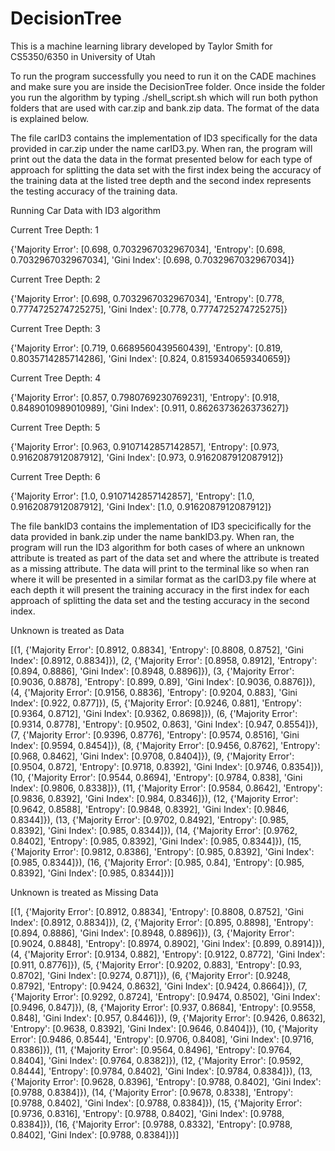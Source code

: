 # DecisionTree

This is a machine learning library developed by Taylor Smith for
CS5350/6350 in University of Utah

To run the program successfully you need to run it on the CADE machines and make sure you are inside the DecisionTree folder. Once inside the folder you run the algorithm by typing ./shell_script.sh which will run both python folders that are used with car.zip and bank.zip data. The format of the data is explained below. 

The file carID3 contains the implementation of ID3 specifically for the data provided in car.zip under the name carID3.py. When ran, the program will print out the data the data in the format presented below for each type of approach for splitting the data set with the first index being the accuracy of the training data at the listed tree depth and the second index represents the testing accuracy of the training data. 

Running Car Data with ID3 algorithm

Current Tree Depth: 1

{'Majority Error': [0.698, 0.7032967032967034], 'Entropy': [0.698, 0.7032967032967034], 'Gini Index': [0.698, 0.7032967032967034]}

Current Tree Depth: 2

{'Majority Error': [0.698, 0.7032967032967034], 'Entropy': [0.778, 0.7774725274725275], 'Gini Index': [0.778, 0.7774725274725275]}

Current Tree Depth: 3

{'Majority Error': [0.719, 0.6689560439560439], 'Entropy': [0.819, 0.8035714285714286], 'Gini Index': [0.824, 0.8159340659340659]}

Current Tree Depth: 4

{'Majority Error': [0.857, 0.7980769230769231], 'Entropy': [0.918, 0.8489010989010989], 'Gini Index': [0.911, 0.8626373626373627]}

Current Tree Depth: 5

{'Majority Error': [0.963, 0.9107142857142857], 'Entropy': [0.973, 0.9162087912087912], 'Gini Index': [0.973, 0.9162087912087912]}

Current Tree Depth: 6

{'Majority Error': [1.0, 0.9107142857142857], 'Entropy': [1.0, 0.9162087912087912], 'Gini Index': [1.0, 0.9162087912087912]}


The file bankID3 contains the implementation of ID3 specicifically for the data provided in bank.zip under the name bankID3.py. When ran, the program will run the ID3 algorithm for both cases of where an unknown attribute is treated as part of the data set and where the attribute is treated as a missing attribute. The data will print to the terminal like so when ran where it will be presented in a similar format as the carID3.py file where at each depth it will present the training accuracy in the first index for each approach of splitting the data set and the testing accuracy in the second index. 

Unknown is treated as Data

[(1, {'Majority Error': [0.8912, 0.8834], 'Entropy': [0.8808, 0.8752], 'Gini Index': [0.8912, 0.8834]}), (2, {'Majority Error': [0.8958, 0.8912], 'Entropy': [0.894, 0.8886], 'Gini Index': [0.8948, 0.8896]}), (3, {'Majority Error': [0.9036, 0.8878], 'Entropy': [0.899, 0.89], 'Gini Index': [0.9036, 0.8876]}), (4, {'Majority Error': [0.9156, 0.8836], 'Entropy': [0.9204, 0.883], 'Gini Index': [0.922, 0.877]}), (5, {'Majority Error': [0.9246, 0.881], 'Entropy': [0.9364, 0.8712], 'Gini Index': [0.9362, 0.8698]}), (6, {'Majority Error': [0.9314, 0.8778], 'Entropy': [0.9502, 0.863], 'Gini Index': [0.947, 0.8554]}), (7, {'Majority Error': [0.9396, 0.8776], 'Entropy': [0.9574, 0.8516], 'Gini Index': [0.9594, 0.8454]}), (8, {'Majority Error': [0.9456, 0.8762], 'Entropy': [0.968, 0.8462], 'Gini Index': [0.9708, 0.8404]}), (9, {'Majority Error': [0.9504, 0.872], 'Entropy': [0.9718, 0.8392], 'Gini Index': [0.9746, 0.8354]}), (10, {'Majority Error': [0.9544, 0.8694], 'Entropy': [0.9784, 0.838], 'Gini Index': [0.9806, 0.8338]}), (11, {'Majority Error': [0.9584, 0.8642], 'Entropy': [0.9836, 0.8392], 'Gini Index': [0.984, 0.8346]}), (12, {'Majority Error': [0.9642, 0.8588], 'Entropy': [0.9848, 0.8392], 'Gini Index': [0.9846, 0.8344]}), (13, {'Majority Error': [0.9702, 0.8492], 'Entropy': [0.985, 0.8392], 'Gini Index': [0.985, 0.8344]}), (14, {'Majority Error': [0.9762, 0.8402], 'Entropy': [0.985, 0.8392], 'Gini Index': [0.985, 0.8344]}), (15, {'Majority Error': [0.9812, 0.8386], 'Entropy': [0.985, 0.8392], 'Gini Index': [0.985, 0.8344]}), (16, {'Majority Error': [0.985, 0.84], 'Entropy': [0.985, 0.8392], 'Gini Index': [0.985, 0.8344]})]

Unknown is treated as Missing Data

[(1, {'Majority Error': [0.8912, 0.8834], 'Entropy': [0.8808, 0.8752], 'Gini Index': [0.8912, 0.8834]}), (2, {'Majority Error': [0.895, 0.8898], 'Entropy': [0.894, 0.8886], 'Gini Index': [0.8948, 0.8896]}), (3, {'Majority Error': [0.9024, 0.8848], 'Entropy': [0.8974, 0.8902], 'Gini Index': [0.899, 0.8914]}), (4, {'Majority Error': [0.9134, 0.882], 'Entropy': [0.9122, 0.8772], 'Gini Index': [0.911, 0.8776]}), (5, {'Majority Error': [0.9202, 0.883], 'Entropy': [0.93, 0.8702], 'Gini Index': [0.9274, 0.871]}), (6, {'Majority Error': [0.9248, 0.8792], 'Entropy': [0.9424, 0.8632], 'Gini Index': [0.9424, 0.8664]}), (7, {'Majority Error': [0.9292, 0.8724], 'Entropy': [0.9474, 0.8502], 'Gini Index': [0.9496, 0.847]}), (8, {'Majority Error': [0.937, 0.8684], 'Entropy': [0.9558, 0.848], 'Gini Index': [0.957, 0.8446]}), (9, {'Majority Error': [0.9426, 0.8632], 'Entropy': [0.9638, 0.8392], 'Gini Index': [0.9646, 0.8404]}), (10, {'Majority Error': [0.9486, 0.8544], 'Entropy': [0.9706, 0.8408], 'Gini Index': [0.9716, 0.8386]}), (11, {'Majority Error': [0.9564, 0.8496], 'Entropy': [0.9764, 0.8404], 'Gini Index': [0.9764, 0.8382]}), (12, {'Majority Error': [0.9592, 0.8444], 'Entropy': [0.9784, 0.8402], 'Gini Index': [0.9784, 0.8384]}), (13, {'Majority Error': [0.9628, 0.8396], 'Entropy': [0.9788, 0.8402], 'Gini Index': [0.9788, 0.8384]}), (14, {'Majority Error': [0.9678, 0.8338], 'Entropy': [0.9788, 0.8402], 'Gini Index': [0.9788, 0.8384]}), (15, {'Majority Error': [0.9736, 0.8316], 'Entropy': [0.9788, 0.8402], 'Gini Index': [0.9788, 0.8384]}), (16, {'Majority Error': [0.9788, 0.8332], 'Entropy': [0.9788, 0.8402], 'Gini Index': [0.9788, 0.8384]})]
